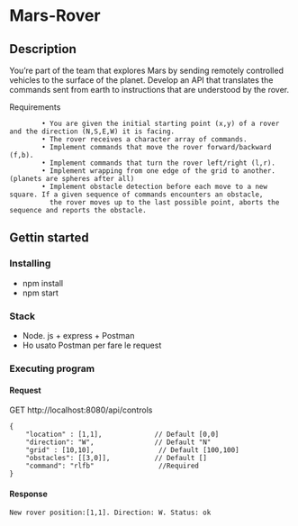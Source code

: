# Mars-Rover
## Description 
You’re part of the team that explores Mars by sending remotely controlled vehicles to the surface of the planet. 
Develop an API that translates the commands sent from earth to instructions that are understood by the rover.

Requirements

            • You are given the initial starting point (x,y) of a rover and the direction (N,S,E,W) it is facing.
            • The rover receives a character array of commands.
            • Implement commands that move the rover forward/backward (f,b).
            • Implement commands that turn the rover left/right (l,r).
            • Implement wrapping from one edge of the grid to another. (planets are spheres after all)
            • Implement obstacle detection before each move to a new square. If a given sequence of commands encounters an obstacle, 
              the rover moves up to the last possible point, aborts the sequence and reports the obstacle.

## Gettin started 


### Installing
  * npm install 
  * npm start

### Stack
 * Node. js + express + Postman
 * Ho usato Postman per fare le request 

### Executing program

 #### Request
 GET  http://localhost:8080/api/controls
 
``` 
{
    "location" : [1,1],             // Default [0,0]
    "direction": "W",               // Default "N"
    "grid" : [10,10],                // Default [100,100]
    "obstacles": [[3,0]],           // Default []
    "command": "rlfb"                //Required
}
```
 #### Response
``` 
New rover position:[1,1]. Direction: W. Status: ok
```
